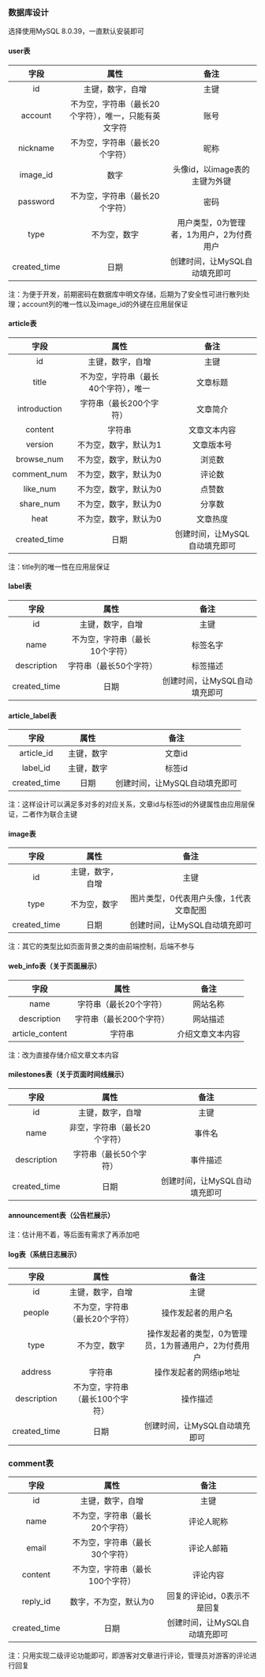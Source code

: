### 数据库设计

选择使用MySQL 8.0.39，一直默认安装即可

#### user表

|     字段     |                         属性                         |                   备注                    |
| :----------: | :--------------------------------------------------: | :---------------------------------------: |
|      id      |                   主键，数字，自增                   |                   主键                    |
|   account    | 不为空，字符串（最长20个字符），唯一，只能有英文字符 |                   账号                    |
|   nickname   |            不为空，字符串（最长20个字符）            |                   昵称                    |
|   image_id   |                         数字                         |       头像id，以image表的主键为外键       |
|   password   |            不为空，字符串（最长20个字符）            |                   密码                    |
|     type     |                     不为空，数字                     | 用户类型，0为管理者，1为用户，2为付费用户 |
| created_time |                         日期                         |       创建时间，让MySQL自动填充即可       |

注：为便于开发，前期密码在数据库中明文存储，后期为了安全性可进行散列处理；account列的唯一性以及image_id的外键在应用层保证

#### article表

|     字段     |                 属性                 |             备注              |
| :----------: | :----------------------------------: | :---------------------------: |
|      id      |           主键，数字，自增           |             主键              |
|    title     | 不为空，字符串（最长40个字符），唯一 |           文章标题            |
| introduction |       字符串（最长200个字符）        |           文章简介            |
|   content    |                字符串                |         文章文本内容          |
|   version    |        不为空，数字，默认为1         |          文章版本号           |
|  browse_num  |        不为空，数字，默认为0         |            浏览数             |
| comment_num  |        不为空，数字，默认为0         |            评论数             |
|   like_num   |        不为空，数字，默认为0         |            点赞数             |
|  share_num   |        不为空，数字，默认为0         |            分享数             |
|     heat     |        不为空，数字，默认为0         |           文章热度            |
| created_time |                 日期                 | 创建时间，让MySQL自动填充即可 |

注：title列的唯一性在应用层保证

#### label表

|     字段     |              属性              |             备注              |
| :----------: | :----------------------------: | :---------------------------: |
|      id      |        主键，数字，自增        |             主键              |
|     name     | 不为空，字符串（最长10个字符） |           标签名字            |
| description  |     字符串（最长50个字符）     |           标签描述            |
| created_time |              日期              | 创建时间，让MySQL自动填充即可 |

#### article_label表

|     字段     |    属性    |             备注              |
| :----------: | :--------: | :---------------------------: |
|  article_id  | 主键，数字 |            文章id             |
|   label_id   | 主键，数字 |            标签id             |
| created_time |    日期    | 创建时间，让MySQL自动填充即可 |

注：这样设计可以满足多对多的对应关系，文章id与标签id的外键属性由应用层保证，二者作为联合主键

#### image表

|     字段     |       属性       |                  备注                  |
| :----------: | :--------------: | :------------------------------------: |
|      id      | 主键，数字，自增 |                  主键                  |
|     type     |   不为空，数字   | 图片类型，0代表用户头像，1代表文章配图 |
| created_time |       日期       |     创建时间，让MySQL自动填充即可      |

注：其它的类型比如页面背景之类的由前端控制，后端不参与

#### web_info表（关于页面展示）

|      字段       |          属性           |       备注       |
| :-------------: | :---------------------: | :--------------: |
|      name       | 字符串（最长20个字符）  |     网站名称     |
|   description   | 字符串（最长200个字符） |     网站描述     |
| article_content |         字符串          | 介绍文章文本内容 |

注：改为直接存储介绍文章文本内容

#### milestones表（关于页面时间线展示）

|     字段     |             属性             |             备注              |
| :----------: | :--------------------------: | :---------------------------: |
|      id      |       主键，数字，自增       |             主键              |
|     name     | 非空，字符串（最长20个字符） |            事件名             |
| description  |    字符串（最长50个字符）    |           事件描述            |
| created_time |             日期             | 创建时间，让MySQL自动填充即可 |

#### announcement表（公告栏展示）

注：估计用不着，等后面有需求了再添加吧

#### log表（系统日志展示）

|     字段     |              属性               |                         备注                          |
| :----------: | :-----------------------------: | :---------------------------------------------------: |
|      id      |        主键，数字，自增         |                         主键                          |
|    people    | 不为空，字符串（最长20个字符）  |                  操作发起者的用户名                   |
|     type     |          不为空，数字           | 操作发起者的类型，0为管理员，1为普通用户，2为付费用户 |
|   address    |             字符串              |                操作发起者的网络ip地址                 |
| description  | 不为空，字符串（最长100个字符） |                       操作描述                        |
| created_time |              日期               |             创建时间，让MySQL自动填充即可             |

### comment表

|     字段     |              属性               |             备注              |
| :----------: | :-----------------------------: | :---------------------------: |
|      id      |        主键，数字，自增         |             主键              |
|     name     | 不为空，字符串（最长20个字符）  |          评论人昵称           |
|    email     | 不为空，字符串（最长30个字符）  |          评论人邮箱           |
|   content    | 不为空，字符串（最长100个字符） |           评论内容            |
|   reply_id   |      数字，不为空，默认为0      |  回复的评论id，0表示不是回复  |
| created_time |              日期               | 创建时间，让MySQL自动填充即可 |

注：只用实现二级评论功能即可，即游客对文章进行评论，管理员对游客的评论进行回复

